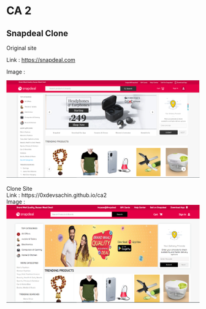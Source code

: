 # CA 2


## Snapdeal Clone 


Original site 

Link : https://snapdeal.com

Image :

<img src="img/site-img.PNG" alt="Original site Image" />

<br>
<br>
Clone Site

<br>
Link : https://0xdevsachin.github.io/ca2

<br>
Image :

<img src="img/clone.PNG" alt="Clone Site Image" />


